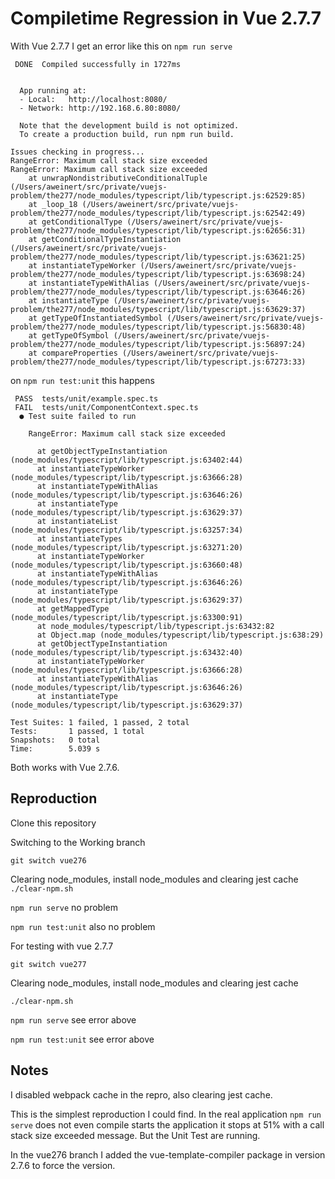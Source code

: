 # Compiletime Regression in Vue 2.7.7

With Vue 2.7.7 I get an error like this on `npm run serve`

```
 DONE  Compiled successfully in 1727ms                                                                       


  App running at:
  - Local:   http://localhost:8080/
  - Network: http://192.168.6.80:8080/

  Note that the development build is not optimized.
  To create a production build, run npm run build.

Issues checking in progress...
RangeError: Maximum call stack size exceeded
RangeError: Maximum call stack size exceeded
    at unwrapNondistributiveConditionalTuple (/Users/aweinert/src/private/vuejs-problem/the277/node_modules/typescript/lib/typescript.js:62529:85)
    at _loop_18 (/Users/aweinert/src/private/vuejs-problem/the277/node_modules/typescript/lib/typescript.js:62542:49)
    at getConditionalType (/Users/aweinert/src/private/vuejs-problem/the277/node_modules/typescript/lib/typescript.js:62656:31)
    at getConditionalTypeInstantiation (/Users/aweinert/src/private/vuejs-problem/the277/node_modules/typescript/lib/typescript.js:63621:25)
    at instantiateTypeWorker (/Users/aweinert/src/private/vuejs-problem/the277/node_modules/typescript/lib/typescript.js:63698:24)
    at instantiateTypeWithAlias (/Users/aweinert/src/private/vuejs-problem/the277/node_modules/typescript/lib/typescript.js:63646:26)
    at instantiateType (/Users/aweinert/src/private/vuejs-problem/the277/node_modules/typescript/lib/typescript.js:63629:37)
    at getTypeOfInstantiatedSymbol (/Users/aweinert/src/private/vuejs-problem/the277/node_modules/typescript/lib/typescript.js:56830:48)
    at getTypeOfSymbol (/Users/aweinert/src/private/vuejs-problem/the277/node_modules/typescript/lib/typescript.js:56897:24)
    at compareProperties (/Users/aweinert/src/private/vuejs-problem/the277/node_modules/typescript/lib/typescript.js:67273:33)

```

on `npm run test:unit` this happens

```
 PASS  tests/unit/example.spec.ts
 FAIL  tests/unit/ComponentContext.spec.ts
  ● Test suite failed to run

    RangeError: Maximum call stack size exceeded

      at getObjectTypeInstantiation (node_modules/typescript/lib/typescript.js:63402:44)
      at instantiateTypeWorker (node_modules/typescript/lib/typescript.js:63666:28)
      at instantiateTypeWithAlias (node_modules/typescript/lib/typescript.js:63646:26)
      at instantiateType (node_modules/typescript/lib/typescript.js:63629:37)
      at instantiateList (node_modules/typescript/lib/typescript.js:63257:34)
      at instantiateTypes (node_modules/typescript/lib/typescript.js:63271:20)
      at instantiateTypeWorker (node_modules/typescript/lib/typescript.js:63660:48)
      at instantiateTypeWithAlias (node_modules/typescript/lib/typescript.js:63646:26)
      at instantiateType (node_modules/typescript/lib/typescript.js:63629:37)
      at getMappedType (node_modules/typescript/lib/typescript.js:63300:91)
      at node_modules/typescript/lib/typescript.js:63432:82
      at Object.map (node_modules/typescript/lib/typescript.js:638:29)
      at getObjectTypeInstantiation (node_modules/typescript/lib/typescript.js:63432:40)
      at instantiateTypeWorker (node_modules/typescript/lib/typescript.js:63666:28)
      at instantiateTypeWithAlias (node_modules/typescript/lib/typescript.js:63646:26)
      at instantiateType (node_modules/typescript/lib/typescript.js:63629:37)

Test Suites: 1 failed, 1 passed, 2 total
Tests:       1 passed, 1 total
Snapshots:   0 total
Time:        5.039 s
```

Both works with Vue 2.7.6. 

## Reproduction

Clone this repository


Switching to the Working branch

`git switch vue276`

Clearing node_modules, install node_modules and clearing jest cache
`./clear-npm.sh`

`npm run serve` no problem

`npm run test:unit` also no problem

For testing with vue 2.7.7

`git switch vue277`

Clearing node_modules, install node_modules and clearing jest cache

`./clear-npm.sh`

`npm run serve` see error above

`npm run test:unit` see error above

## Notes

I disabled webpack cache in the repro, also clearing jest cache.

This is the simplest reproduction I could find. In the real application `npm run serve` does not even compile starts 
the application it stops at 51% with a call stack size exceeded message. But the Unit Test are running.

In the vue276 branch I added the vue-template-compiler package in version 2.7.6 to force the version.











